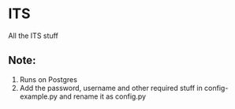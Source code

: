 # ITS
All the ITS stuff
## Note:
1. Runs on Postgres
2. Add the password, username and other required stuff in config-example.py and rename it as config.py
